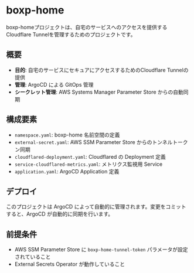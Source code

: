# boxp-home

boxp-homeプロジェクトは、自宅のサービスへのアクセスを提供するCloudflare Tunnelを管理するためのプロジェクトです。

## 概要

- **目的**: 自宅のサービスにセキュアにアクセスするためのCloudflare Tunnelの提供
- **管理**: ArgoCD による GitOps 管理
- **シークレット管理**: AWS Systems Manager Parameter Store からの自動同期

## 構成要素

- `namespace.yaml`: boxp-home 名前空間の定義
- `external-secret.yaml`: AWS SSM Parameter Store からのトンネルトークン同期
- `cloudflared-deployment.yaml`: Cloudflared の Deployment 定義
- `service-cloudflared-metrics.yaml`: メトリクス監視用 Service
- `application.yaml`: ArgoCD Application 定義

## デプロイ

このプロジェクトは ArgoCD によって自動的に管理されます。変更をコミットすると、ArgoCD が自動的に同期を行います。

## 前提条件

- AWS SSM Parameter Store に `boxp-home-tunnel-token` パラメータが設定されていること
- External Secrets Operator が動作していること 
